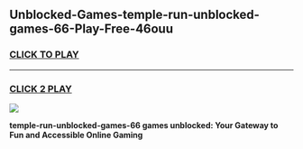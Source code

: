 
## Unblocked-Games-temple-run-unblocked-games-66-Play-Free-46ouu
<h3>
<a href="https://premium76.site?title=temple-run-unblocked-games-66&ref=19M">CLICK TO PLAY</a></h3>
<hr>

<h3>
<a href="https://premium76.site?title=temple-run-unblocked-games-66&ref=19M">CLICK 2 PLAY</a>
  
</h3>

<a href="https://premium76.site?title=temple-run-unblocked-games-66&ref=19M"><img src="https://clearcache.store/games.png"></a>


**temple-run-unblocked-games-66 games unblocked: Your Gateway to Fun and Accessible Online Gaming**
